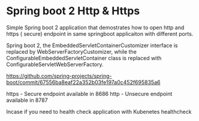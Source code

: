 # Spring boot 2 Http & Https
Simple Spring boot 2 application that demostrates how to open http and https ( secure) endpoint in same springboot applicaiton with different ports.

Spring boot 2, the EmbeddedServletContainerCustomizer interface is replaced by WebServerFactoryCustomizer, while the ConfigurableEmbeddedServletContainer class is replaced with ConfigurableServletWebServerFactory.

https://github.com/spring-projects/spring-boot/commit/67556ba8eaf22a352b03fe197a0c452f695835a6

https - Secure endpoint available in 8686
http - Unsecure endpoint available in 8787

Incase if you need to health check application with Kubenetes healthcheck
